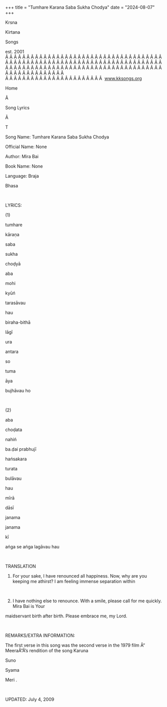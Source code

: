 +++ 
title = "Tumhare Karana Saba Sukha Chodya"
date = "2024-08-07"
+++

Krsna
 
Kirtana
 
Songs

est. 2001
Â Â Â Â Â Â Â Â Â Â Â Â Â Â Â Â Â Â Â Â Â Â Â Â Â Â Â Â Â Â Â Â Â Â Â Â Â Â Â Â Â Â Â Â Â Â Â Â Â Â Â Â Â Â Â Â Â Â Â Â Â Â Â Â Â Â Â Â Â Â Â Â Â Â Â Â Â Â Â Â Â Â Â Â Â Â Â Â Â Â Â Â Â Â Â Â Â Â Â Â Â Â Â Â Â Â Â Â Â Â Â Â Â Â Â Â Â Â Â Â Â Â Â Â Â  
Â Â Â Â Â Â Â Â Â Â Â Â Â Â Â Â Â Â Â Â Â Â Â  
www.kksongs.org








Home
 
Ã 
 
Song Lyrics
 
Ã 
 
T


Song Name: 
Tumhare Karana Saba Sukha Chodya


Official Name: None


Author: 
Mira 
Bai


Book Name: None


Language: 
Braja
 
Bhasa




 


LYRICS:


(1)


tumhare
 
kāraṇa
 
saba
 
sukha
 
choḍyā


aba
 
mohi
 
kyūń
 
tarasāvau
 
hau


biraha-bithā
 
lāgī
 
ura
 
antara


so
 
tuma
 
āya
 
bujhāvau
 ho


 


(2)


aba
 
choḍata
 
nahiń

ba.ḍai prabhujī


hańsakara
 
turata
 
bulāvau
 
hau


mīrā
 
dāsī
 
janama
 
janama
 
kī


ańga
 se ańga
lagāvau 
hau


 


TRANSLATION


1) For your sake, I have renounced all happiness. Now, why are you keeping
me athirst? I am feeling immense separation within


 


2) I have nothing else to renounce. With a smile, please call for me
quickly. Mira 
Bai
 is 
Your

maidservant birth after birth. Please embrace me, my Lord.


 


REMARKS/EXTRA INFORMATION:




The
first verse in this song was the second verse in the 1979 film Â“
MeeraÂ”Â’s
 rendition of the song 
Karuna
 
Suno
 
Syama


Meri
.


 


UPDATED:
 July 4, 2009
